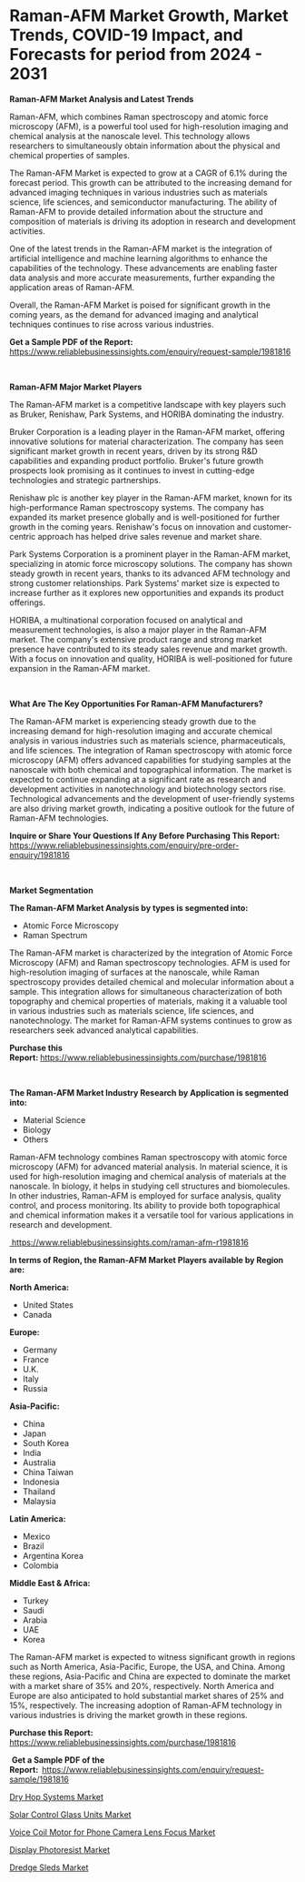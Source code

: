 <p><h1>Raman-AFM Market Growth, Market Trends, COVID-19 Impact, and Forecasts for period from 2024 - 2031</h1></p><p><strong>Raman-AFM Market Analysis and Latest Trends</strong></p>
<p><p>Raman-AFM, which combines Raman spectroscopy and atomic force microscopy (AFM), is a powerful tool used for high-resolution imaging and chemical analysis at the nanoscale level. This technology allows researchers to simultaneously obtain information about the physical and chemical properties of samples.</p><p>The Raman-AFM Market is expected to grow at a CAGR of 6.1% during the forecast period. This growth can be attributed to the increasing demand for advanced imaging techniques in various industries such as materials science, life sciences, and semiconductor manufacturing. The ability of Raman-AFM to provide detailed information about the structure and composition of materials is driving its adoption in research and development activities.</p><p>One of the latest trends in the Raman-AFM market is the integration of artificial intelligence and machine learning algorithms to enhance the capabilities of the technology. These advancements are enabling faster data analysis and more accurate measurements, further expanding the application areas of Raman-AFM.</p><p>Overall, the Raman-AFM Market is poised for significant growth in the coming years, as the demand for advanced imaging and analytical techniques continues to rise across various industries.</p></p>
<p><strong>Get a Sample PDF of the Report:&nbsp;</strong> <a href="https://www.reliablebusinessinsights.com/enquiry/request-sample/1981816">https://www.reliablebusinessinsights.com/enquiry/request-sample/1981816</a></p>
<p>&nbsp;</p>
<p><strong>Raman-AFM Major Market Players</strong></p>
<p><p>The Raman-AFM market is a competitive landscape with key players such as Bruker, Renishaw, Park Systems, and HORIBA dominating the industry. </p><p>Bruker Corporation is a leading player in the Raman-AFM market, offering innovative solutions for material characterization. The company has seen significant market growth in recent years, driven by its strong R&D capabilities and expanding product portfolio. Bruker's future growth prospects look promising as it continues to invest in cutting-edge technologies and strategic partnerships.</p><p>Renishaw plc is another key player in the Raman-AFM market, known for its high-performance Raman spectroscopy systems. The company has expanded its market presence globally and is well-positioned for further growth in the coming years. Renishaw's focus on innovation and customer-centric approach has helped drive sales revenue and market share.</p><p>Park Systems Corporation is a prominent player in the Raman-AFM market, specializing in atomic force microscopy solutions. The company has shown steady growth in recent years, thanks to its advanced AFM technology and strong customer relationships. Park Systems' market size is expected to increase further as it explores new opportunities and expands its product offerings.</p><p>HORIBA, a multinational corporation focused on analytical and measurement technologies, is also a major player in the Raman-AFM market. The company's extensive product range and strong market presence have contributed to its steady sales revenue and market growth. With a focus on innovation and quality, HORIBA is well-positioned for future expansion in the Raman-AFM market.</p></p>
<p>&nbsp;</p>
<p><strong>What Are The Key Opportunities For Raman-AFM Manufacturers?</strong></p>
<p><p>The Raman-AFM market is experiencing steady growth due to the increasing demand for high-resolution imaging and accurate chemical analysis in various industries such as materials science, pharmaceuticals, and life sciences. The integration of Raman spectroscopy with atomic force microscopy (AFM) offers advanced capabilities for studying samples at the nanoscale with both chemical and topographical information. The market is expected to continue expanding at a significant rate as research and development activities in nanotechnology and biotechnology sectors rise. Technological advancements and the development of user-friendly systems are also driving market growth, indicating a positive outlook for the future of Raman-AFM technologies.</p></p>
<p><strong>Inquire or Share Your Questions If Any Before Purchasing This Report:</strong> <a href="https://www.reliablebusinessinsights.com/enquiry/pre-order-enquiry/1981816">https://www.reliablebusinessinsights.com/enquiry/pre-order-enquiry/1981816</a></p>
<p>&nbsp;</p>
<p><strong>Market Segmentation</strong></p>
<p><strong>The Raman-AFM Market Analysis by types is segmented into:</strong></p>
<p><ul><li>Atomic Force Microscopy</li><li>Raman Spectrum</li></ul></p>
<p><p>The Raman-AFM market is characterized by the integration of Atomic Force Microscopy (AFM) and Raman spectroscopy technologies. AFM is used for high-resolution imaging of surfaces at the nanoscale, while Raman spectroscopy provides detailed chemical and molecular information about a sample. This integration allows for simultaneous characterization of both topography and chemical properties of materials, making it a valuable tool in various industries such as materials science, life sciences, and nanotechnology. The market for Raman-AFM systems continues to grow as researchers seek advanced analytical capabilities.</p></p>
<p><strong>Purchase this Report:&nbsp;</strong><a href="https://www.reliablebusinessinsights.com/purchase/1981816">https://www.reliablebusinessinsights.com/purchase/1981816</a></p>
<p>&nbsp;</p>
<p><strong>The Raman-AFM Market Industry Research by Application is segmented into:</strong></p>
<p><ul><li>Material Science</li><li>Biology</li><li>Others</li></ul></p>
<p><p>Raman-AFM technology combines Raman spectroscopy with atomic force microscopy (AFM) for advanced material analysis. In material science, it is used for high-resolution imaging and chemical analysis of materials at the nanoscale. In biology, it helps in studying cell structures and biomolecules. In other industries, Raman-AFM is employed for surface analysis, quality control, and process monitoring. Its ability to provide both topographical and chemical information makes it a versatile tool for various applications in research and development.</p></p>
<p><a href="https://www.reliablebusinessinsights.com/raman-afm-r1981816">&nbsp;https://www.reliablebusinessinsights.com/raman-afm-r1981816</a></p>
<p><strong>In terms of Region, the Raman-AFM Market Players available by Region are:</strong></p>
<p>
    <p> <strong> North America: </strong>
        <ul>
            <li>United States</li>
            <li>Canada</li>
        </ul>
        </p> 
    <p> <strong> Europe: </strong>
        <ul>
            <li>Germany</li>
            <li>France</li>
            <li>U.K.</li>
            <li>Italy</li>
            <li>Russia</li>
        </ul>
        </p> 
    <p> <strong> Asia-Pacific: </strong>
        <ul>
            <li>China</li>
            <li>Japan</li>
            <li>South Korea</li>
            <li>India</li>
            <li>Australia</li>
            <li>China Taiwan</li>
            <li>Indonesia</li>
            <li>Thailand</li>
            <li>Malaysia</li>
        </ul>
        </p> 
    <p> <strong> Latin America: </strong>
        <ul>
            <li>Mexico</li>
            <li>Brazil</li>
            <li>Argentina Korea</li>
            <li>Colombia</li>
        </ul>
        </p> 
    <p> <strong> Middle East & Africa: </strong>
        <ul>
            <li>Turkey</li>
            <li>Saudi</li>
            <li>Arabia</li>
            <li>UAE</li>
            <li>Korea</li>
        </ul>
    </p>
    </p>
<p><p>The Raman-AFM market is expected to witness significant growth in regions such as North America, Asia-Pacific, Europe, the USA, and China. Among these regions, Asia-Pacific and China are expected to dominate the market with a market share of 35% and 20%, respectively. North America and Europe are also anticipated to hold substantial market shares of 25% and 15%, respectively. The increasing adoption of Raman-AFM technology in various industries is driving the market growth in these regions.</p></p>
<p><strong>Purchase this Report: </strong><a href="https://www.reliablebusinessinsights.com/purchase/1981816">https://www.reliablebusinessinsights.com/purchase/1981816</a></p>
<p>&nbsp;<strong>Get a Sample PDF of the Report:&nbsp;&nbsp;</strong><a href="https://www.reliablebusinessinsights.com/enquiry/request-sample/1981816">https://www.reliablebusinessinsights.com/enquiry/request-sample/1981816</a></p>
<p><strong></strong></p>
<p><p><a href="https://www.linkedin.com/pulse/insights-dry-hop-systems-market-size-which-expanding-42-cagr-wbtkf?trackingId=BWXVy%2F7nTGKSg6IJiyJREQ%3D%3D">Dry Hop Systems Market</a></p><p><a href="https://www.linkedin.com/pulse/global-solar-control-glass-units-market-opportunities-forecast-ma1yf?trackingId=FLV278jzTda5a6jTO9qJyQ%3D%3D">Solar Control Glass Units Market</a></p><p><a href="https://github.com/francesprichey/Market-Research-Report-List-1/blob/main/voice-coil-motor-for-phone-camera-lens-focus-market.md">Voice Coil Motor for Phone Camera Lens Focus Market</a></p><p><a href="https://www.linkedin.com/pulse/display-photoresist-market-share-new-trends-anal-helixperts-wwuwf?trackingId=8Zm9hLmxRLCZhtvw4l2J0w%3D%3D">Display Photoresist Market</a></p><p><a href="https://github.com/lawrenceWatkins654/Market-Research-Report-List-1/blob/main/dredge-sleds-market.md">Dredge Sleds Market</a></p></p>
